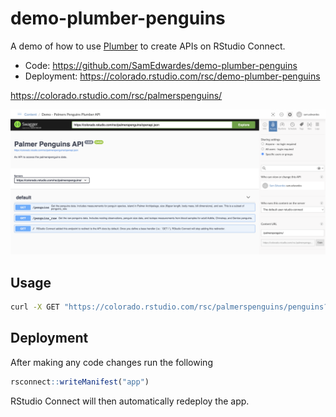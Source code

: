# demo-plumber-penguins

A demo of how to use [Plumber](https://www.rplumber.io/index.html) to create APIs on RStudio Connect.

- Code: <https://github.com/SamEdwardes/demo-plumber-penguins>
- Deployment: <https://colorado.rstudio.com/rsc/demo-plumber-penguins>

<https://colorado.rstudio.com/rsc/palmerspenguins/>

![screenshot](imgs/screenshot.png)

## Usage

```bash
curl -X GET "https://colorado.rstudio.com/rsc/palmerspenguins/penguins?sample_size=5"
```

## Deployment

After making any code changes run the following

```r
rsconnect::writeManifest("app")
```

RStudio Connect will then automatically redeploy the app.

